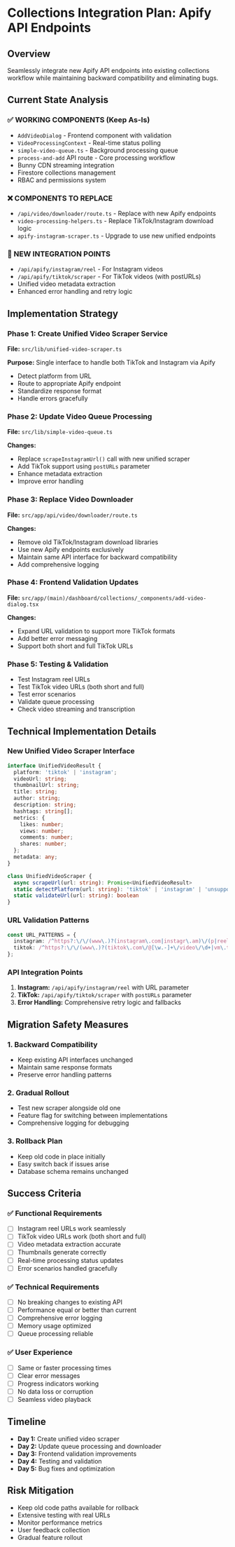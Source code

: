 # Collections Integration Plan: Apify API Endpoints

## Overview
Seamlessly integrate new Apify API endpoints into existing collections workflow while maintaining backward compatibility and eliminating bugs.

## Current State Analysis

### ✅ WORKING COMPONENTS (Keep As-Is)
- `AddVideoDialog` - Frontend component with validation
- `VideoProcessingContext` - Real-time status polling
- `simple-video-queue.ts` - Background processing queue
- `process-and-add` API route - Core processing workflow
- Bunny CDN streaming integration
- Firestore collections management
- RBAC and permissions system

### ❌ COMPONENTS TO REPLACE
- `/api/video/downloader/route.ts` - Replace with new Apify endpoints
- `video-processing-helpers.ts` - Replace TikTok/Instagram download logic
- `apify-instagram-scraper.ts` - Upgrade to use new unified endpoints

### 🔧 NEW INTEGRATION POINTS
- `/api/apify/instagram/reel` - For Instagram videos
- `/api/apify/tiktok/scraper` - For TikTok videos (with postURLs)
- Unified video metadata extraction
- Enhanced error handling and retry logic

## Implementation Strategy

### Phase 1: Create Unified Video Scraper Service
**File:** `src/lib/unified-video-scraper.ts`

**Purpose:** Single interface to handle both TikTok and Instagram via Apify
- Detect platform from URL
- Route to appropriate Apify endpoint
- Standardize response format
- Handle errors gracefully

### Phase 2: Update Video Queue Processing
**File:** `src/lib/simple-video-queue.ts`

**Changes:**
- Replace `scrapeInstagramUrl()` call with new unified scraper
- Add TikTok support using `postURLs` parameter
- Enhance metadata extraction
- Improve error handling

### Phase 3: Replace Video Downloader
**File:** `src/app/api/video/downloader/route.ts`

**Changes:**
- Remove old TikTok/Instagram download libraries
- Use new Apify endpoints exclusively
- Maintain same API interface for backward compatibility
- Add comprehensive logging

### Phase 4: Frontend Validation Updates
**File:** `src/app/(main)/dashboard/collections/_components/add-video-dialog.tsx`

**Changes:**
- Expand URL validation to support more TikTok formats
- Add better error messaging
- Support both short and full TikTok URLs

### Phase 5: Testing & Validation
- Test Instagram reel URLs
- Test TikTok video URLs (both short and full)
- Test error scenarios
- Validate queue processing
- Check video streaming and transcription

## Technical Implementation Details

### New Unified Video Scraper Interface
```typescript
interface UnifiedVideoResult {
  platform: 'tiktok' | 'instagram';
  videoUrl: string;
  thumbnailUrl: string;
  title: string;
  author: string;
  description: string;
  hashtags: string[];
  metrics: {
    likes: number;
    views: number;
    comments: number;
    shares: number;
  };
  metadata: any;
}

class UnifiedVideoScraper {
  async scrapeUrl(url: string): Promise<UnifiedVideoResult>
  static detectPlatform(url: string): 'tiktok' | 'instagram' | 'unsupported'
  static validateUrl(url: string): boolean
}
```

### URL Validation Patterns
```typescript
const URL_PATTERNS = {
  instagram: /^https?:\/\/(www\.)?(instagram\.com|instagr\.am)\/(p|reel|reels|tv)\/[A-Za-z0-9_-]+/,
  tiktok: /^https?:\/\/(www\.)?(tiktok\.com\/@[\w.-]+\/video\/\d+|vm\.tiktok\.com\/[A-Za-z0-9]+|tiktok\.com\/t\/[A-Za-z0-9]+)/
};
```

### API Integration Points
1. **Instagram:** `/api/apify/instagram/reel` with URL parameter
2. **TikTok:** `/api/apify/tiktok/scraper` with `postURLs` parameter
3. **Error Handling:** Comprehensive retry logic and fallbacks

## Migration Safety Measures

### 1. Backward Compatibility
- Keep existing API interfaces unchanged
- Maintain same response formats
- Preserve error handling patterns

### 2. Gradual Rollout
- Test new scraper alongside old one
- Feature flag for switching between implementations
- Comprehensive logging for debugging

### 3. Rollback Plan
- Keep old code in place initially
- Easy switch back if issues arise
- Database schema remains unchanged

## Success Criteria

### ✅ Functional Requirements
- [ ] Instagram reel URLs work seamlessly
- [ ] TikTok video URLs work (both short and full)
- [ ] Video metadata extraction accurate
- [ ] Thumbnails generate correctly
- [ ] Real-time processing status updates
- [ ] Error scenarios handled gracefully

### ✅ Technical Requirements
- [ ] No breaking changes to existing API
- [ ] Performance equal or better than current
- [ ] Comprehensive error logging
- [ ] Memory usage optimized
- [ ] Queue processing reliable

### ✅ User Experience
- [ ] Same or faster processing times
- [ ] Clear error messages
- [ ] Progress indicators working
- [ ] No data loss or corruption
- [ ] Seamless video playback

## Timeline
- **Day 1:** Create unified video scraper
- **Day 2:** Update queue processing and downloader
- **Day 3:** Frontend validation improvements
- **Day 4:** Testing and validation
- **Day 5:** Bug fixes and optimization

## Risk Mitigation
- Keep old code paths available for rollback
- Extensive testing with real URLs
- Monitor performance metrics
- User feedback collection
- Gradual feature rollout